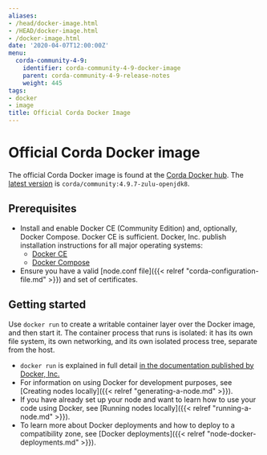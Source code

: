 ```yaml
---
aliases:
- /head/docker-image.html
- /HEAD/docker-image.html
- /docker-image.html
date: '2020-04-07T12:00:00Z'
menu:
  corda-community-4-9:
    identifier: corda-community-4-9-docker-image
    parent: corda-community-4-9-release-notes
    weight: 445
tags:
- docker
- image
title: Official Corda Docker Image
---
```

# Official Corda Docker image

The official Corda Docker image is found at the [Corda Docker hub](https://hub.docker.com/u/corda). The [latest version](https://hub.docker.com/layers/corda/community/4.9.7-zulu-openjdk8/images/sha256-1535cd45b5b8ca7c42db425c4d5dd1b6b209a0ac3e1f62e9196637e6a81491cf?context=explore)
is `corda/community:4.9.7-zulu-openjdk8`.

## Prerequisites

* Install and enable Docker CE (Community Edition) and, optionally, Docker Compose. Docker CE is sufficient. Docker, Inc. publish installation instructions for all major operating systems:
  * [Docker CE](https://www.docker.com/community-edition)
  * [Docker Compose](https://docs.docker.com/compose/install/)
* Ensure you have a valid [node.conf file]({{< relref "corda-configuration-file.md" >}}) and set of certificates.

## Getting started

Use `docker run` to create a writable container layer over the Docker image, and then start it. The container process that runs is isolated: it has its own file system, its own networking, and its own isolated process tree, separate from the host.

* `docker run` is explained in full detail [in the documentation published by Docker, Inc.](https://docs.docker.com/engine/reference/commandline/run/)
* For information on using Docker for development purposes, see [Creating nodes locally]({{< relref "generating-a-node.md" >}}).
* If you have already set up your node and want to learn how to use your code using Docker, see [Running nodes locally]({{< relref "running-a-node.md" >}}).
* To learn more about Docker deployments and how to deploy to a compatibility zone, see [Docker deployments]({{< relref "node-docker-deployments.md" >}}).

